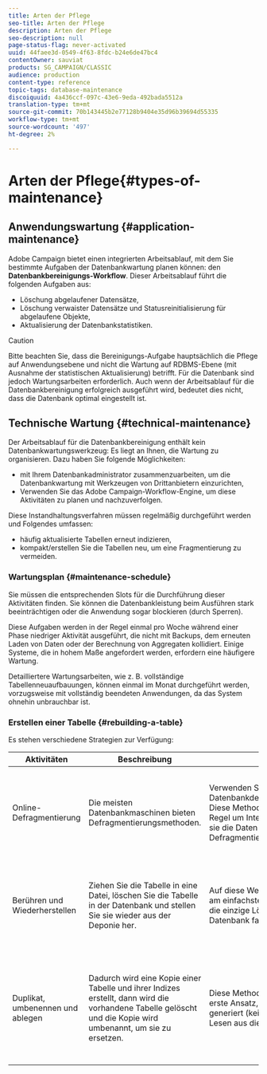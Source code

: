 ```yaml
---
title: Arten der Pflege
seo-title: Arten der Pflege
description: Arten der Pflege
seo-description: null
page-status-flag: never-activated
uuid: 44faee3d-0549-4f63-8fdc-b24e6de47bc4
contentOwner: sauviat
products: SG_CAMPAIGN/CLASSIC
audience: production
content-type: reference
topic-tags: database-maintenance
discoiquuid: 4a436ccf-097c-43e6-9eda-492bada5512a
translation-type: tm+mt
source-git-commit: 70b143445b2e77128b9404e35d96b39694d55335
workflow-type: tm+mt
source-wordcount: '497'
ht-degree: 2%

---
```



# Arten der Pflege{#types-of-maintenance}

## Anwendungswartung {#application-maintenance}

Adobe Campaign bietet einen integrierten Arbeitsablauf, mit dem Sie bestimmte Aufgaben der Datenbankwartung planen können: den **Datenbankbereinigungs-Workflow**. Dieser Arbeitsablauf führt die folgenden Aufgaben aus:

* Löschung abgelaufener Datensätze,
* Löschung verwaister Datensätze und Statusreinitialisierung für abgelaufene Objekte,
* Aktualisierung der Datenbankstatistiken.

>[!CAUTION]
>
>Bitte beachten Sie, dass die Bereinigungs-Aufgabe hauptsächlich die Pflege auf Anwendungsebene und nicht die Wartung auf RDBMS-Ebene (mit Ausnahme der statistischen Aktualisierung) betrifft. Für die Datenbank sind jedoch Wartungsarbeiten erforderlich. Auch wenn der Arbeitsablauf für die Datenbankbereinigung erfolgreich ausgeführt wird, bedeutet dies nicht, dass die Datenbank optimal eingestellt ist.

## Technische Wartung {#technical-maintenance}

Der Arbeitsablauf für die Datenbankbereinigung enthält kein Datenbankwartungswerkzeug: Es liegt an Ihnen, die Wartung zu organisieren. Dazu haben Sie folgende Möglichkeiten:

* mit Ihrem Datenbankadministrator zusammenzuarbeiten, um die Datenbankwartung mit Werkzeugen von Drittanbietern einzurichten,
* Verwenden Sie das Adobe Campaign-Workflow-Engine, um diese Aktivitäten zu planen und nachzuverfolgen.

Diese Instandhaltungsverfahren müssen regelmäßig durchgeführt werden und Folgendes umfassen:

* häufig aktualisierte Tabellen erneut indizieren,
* kompakt/erstellen Sie die Tabellen neu, um eine Fragmentierung zu vermeiden.

### Wartungsplan {#maintenance-schedule}

Sie müssen die entsprechenden Slots für die Durchführung dieser Aktivitäten finden. Sie können die Datenbankleistung beim Ausführen stark beeinträchtigen oder die Anwendung sogar blockieren (durch Sperren).

Diese Aufgaben werden in der Regel einmal pro Woche während einer Phase niedriger Aktivität ausgeführt, die nicht mit Backups, dem erneuten Laden von Daten oder der Berechnung von Aggregaten kollidiert. Einige Systeme, die in hohem Maße angefordert werden, erfordern eine häufigere Wartung.

Detailliertere Wartungsarbeiten, wie z. B. vollständige Tabellenneuaufbauungen, können einmal im Monat durchgeführt werden, vorzugsweise mit vollständig beendeten Anwendungen, da das System ohnehin unbrauchbar ist.

### Erstellen einer Tabelle {#rebuilding-a-table}

Es stehen verschiedene Strategien zur Verfügung:

<table> 
 <thead> 
  <tr> 
   <th> Aktivitäten </th> 
   <th> Beschreibung  </th> 
   <th> Vorteile </th> 
   <th> Rückflüsse </th> 
  </tr> 
 </thead> 
 <tbody> 
  <tr> 
   <td> Online-Defragmentierung<br /> </td> 
   <td> Die meisten Datenbankmaschinen bieten Defragmentierungsmethoden.<br /> </td> 
   <td> Verwenden Sie einfach die Datenbankdefragmentierungsmethode. Diese Methoden kümmern sich in der Regel um Integritätsprobleme, indem sie die Daten während der Defragmentierung sperren.<br /> </td> 
   <td> Abhängig von der Datenbank können diese Defragmentierungsmethoden als RDBMS-Option (Oracle) bereitgestellt werden und sind nicht immer die effizienteste Art, mit größeren Tabellen umzugehen.<br /> </td> 
  </tr> 
  <tr> 
   <td> Berühren und Wiederherstellen<br /> </td> 
   <td> Ziehen Sie die Tabelle in eine Datei, löschen Sie die Tabelle in der Datenbank und stellen Sie sie wieder aus der Deponie her.<br /> </td> 
   <td> Auf diese Weise lässt sich eine Tabelle am einfachsten defragmentieren. Auch die einzige Lösung, wenn die Datenbank fast voll ist.<br /> </td> 
   <td> Da die Tabelle gelöscht und neu erstellt wird, kann die Anwendung nicht online gelassen werden, auch nicht im schreibgeschützten Modus (die Tabelle ist während der Wiederherstellungsphase nicht verfügbar).<br /> </td> 
  </tr> 
  <tr> 
   <td> Duplikat, umbenennen und ablegen<br /> </td> 
   <td> Dadurch wird eine Kopie einer Tabelle und ihrer Indizes erstellt, dann wird die vorhandene Tabelle gelöscht und die Kopie wird umbenannt, um sie zu ersetzen.<br /> </td> 
   <td> Diese Methode ist schneller als der erste Ansatz, da sie weniger IOs generiert (keine Kopie als Datei und Lesen aus dieser Datei).<br /> </td> 
   <td> Erfordert doppelt so viel Platz.<br /> Alle aktiven Prozesse, die während des Prozesses in die Tabelle geschrieben werden, müssen beendet werden. Leseprozesse sind jedoch nicht betroffen, da die Tabelle im letzten Moment nach der Wiederherstellung ausgetauscht wird. <br /> </td> 
  </tr> 
 </tbody> 
</table>

